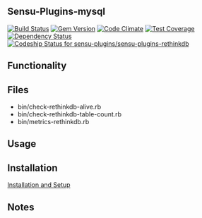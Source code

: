 ## Sensu-Plugins-mysql

[ ![Build Status](https://travis-ci.org/prelist/sensu-plugins-rethinkdb.svg?branch=master)](https://travis-ci.org/prelist/sensu-plugins-rethinkdb)
[![Gem Version](https://badge.fury.io/rb/sensu-plugins-rethinkdb.svg)](http://badge.fury.io/rb/sensu-plugins-rethinkdb)
[![Code Climate](https://codeclimate.com/github/prelist/sensu-plugins-rethinkdb/badges/gpa.svg)](https://codeclimate.com/github/prelist/sensu-plugins-rethinkdb)
[![Test Coverage](https://codeclimate.com/github/sensu-plugins/sensu-plugins-rethinkdb/badges/coverage.svg)](https://codeclimate.com/github/sensu-plugins/sensu-plugins-rethinkdb)
[![Dependency Status](https://gemnasium.com/sensu-plugins/sensu-plugins-rethinkdb.svg)](https://gemnasium.com/sensu-plugins/sensu-plugins-rethinkdb)
[![Codeship Status for sensu-plugins/sensu-plugins-rethinkdb](https://codeship.com/projects/266116c0-e896-0132-af9a-62885e5c211b/status?branch=master)](https://codeship.com/projects/82837)

## Functionality

## Files
 * bin/check-rethinkdb-alive.rb
 * bin/check-rethinkdb-table-count.rb
 * bin/metrics-rethinkdb.rb
 
## Usage

## Installation

[Installation and Setup](http://sensu-plugins.io/docs/installation_instructions.html)

## Notes